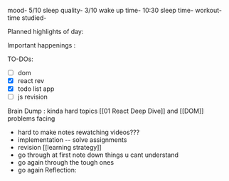 mood- 5/10
sleep quality- 3/10
wake up time- 10:30
sleep time-
workout- 
time studied-


Planned highlights of day:

Important happenings :

TO-DOs:
- [ ] dom
- [x] react rev
- [x] todo list app
- [ ] js revision

Brain Dump :
kinda hard topics [[01 React Deep Dive]] and [[DOM]] 
problems facing 
- hard to make notes 
rewatching videos???
- implementation
-- solve assignments 
- revision
[[learning strategy]]
- go through at first note down things u cant understand 
- go again through the tough ones
- go again 
Reflection:

